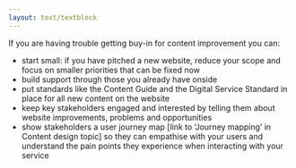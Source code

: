 ```yaml
---
layout: text/textblock
---
```


If you are having trouble getting buy-in for content improvement you can:
- start small: if you have pitched a new website, reduce your scope and focus on smaller priorities that can be fixed now
- build support through those you already have onside 
- put standards like the Content Guide and the Digital Service Standard in place for all new content on the website
- keep key stakeholders engaged and interested by telling them about website improvements, problems and opportunities
- show stakeholders a user journey map [link to ‘Journey mapping’ in Content design topic] so they can empathise with your users and understand the pain points they experience when interacting with your service



